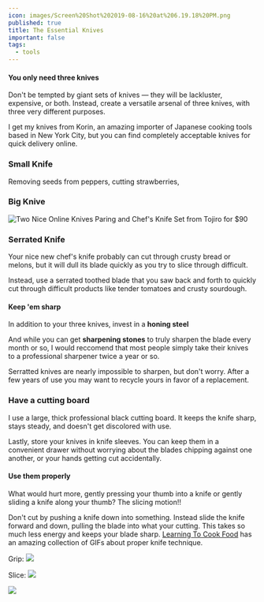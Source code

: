 ```yaml
---
icon: images/Screen%20Shot%202019-08-16%20at%206.19.18%20PM.png
published: true
title: The Essential Knives
important: false
tags:
  - tools
---
```

#### You only need three knives
Don't be tempted by giant sets of knives — they will be lackluster, expensive, or both. Instead, create a versatile arsenal of three knives, with three very different purposes.

I get my knives from Korin, an amazing importer of Japanese cooking tools based in New York City, but you can find completely acceptable knives for quick delivery online.


### Small Knife
Removing seeds from peppers, cutting strawberries, 

### Big Knive


![[Two Nice Online Knives](https://amzn.to/2KA6T9Q)](https://images-na.ssl-images-amazon.com/images/I/618wZN%2BHY4L._SL1500_.jpg)
Paring and Chef's Knife Set from Tojiro for $90 

### Serrated Knife
Your nice new chef's knife probably can cut through crusty bread or melons, but it will dull its blade quickly as you try to slice through difficult.

Instead, use a serrated toothed blade that you saw back and forth to quickly cut through difficult products like tender tomatoes and crusty sourdough.

#### Keep 'em sharp

In addition to your three knives, invest in a **honing steel** 

And while you can get **sharpening stones** to truly sharpen the blade every month or so, I would reccomend that most people simply take their knives to a professional sharpener twice a year or so. 

Serratted knives are nearly impossible to sharpen, but don't worry. After a few years of use you may want to recycle yours in favor of a replacement.

### Have a cutting board
I use a large, thick professional black cutting board. It keeps the knife sharp, stays steady, and doesn't get discolored with use.

Lastly, store your knives in knife sleeves. You can keep them in a convenient drawer without worrying about the blades chipping against one another, or your hands getting cut accidentally.

#### Use them properly
What would hurt more, gently pressing your thumb into a knife or gently sliding a knife along your thumb? The slicing motion!!

Don't cut by pushing a knife down into something. Instead slide the knife forward and down, pulling the blade into what your cutting. This takes so much less energy and keeps your blade sharp. [Learning To Cook Food](http://www.learningtocookfood.com/knife-skills-gif-guide/) has an amazing collection of GIFs about proper knife technique.

Grip:
![](https://i0.wp.com/www.learningtocookfood.com/wp-content/uploads/2016/01/KnifeSkillsBladeGrip2.gif?zoom=2&resize=625%2C352)

Slice:
![](https://i0.wp.com/www.learningtocookfood.com/wp-content/uploads/2016/01/KnifeSkills3StepMotionB.gif?zoom=2&resize=625%2C352)

![](https://i2.wp.com/www.learningtocookfood.com/wp-content/uploads/2016/01/KnifeSkillsGuideHandGrip.gif?zoom=2&resize=625%2C352)
